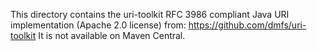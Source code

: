 This directory contains the uri-toolkit RFC 3986 compliant Java URI implementation (Apache 2.0 license) from:
https://github.com/dmfs/uri-toolkit
It is not available on Maven Central.
